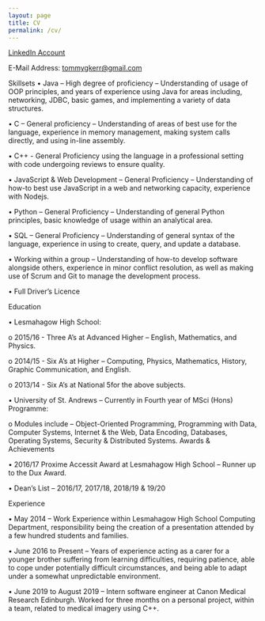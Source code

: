 ```yaml
---
layout: page
title: CV
permalink: /cv/
---
```


[LinkedIn Account][linkedIn]

E-Mail Address: tommygkerr@gmail.com

Skillsets
• Java – High degree of proficiency – Understanding of usage of OOP principles, and years of experience using
Java for areas including, networking, JDBC, basic games, and implementing a variety of data structures.

• C – General proficiency – Understanding of areas of best use for the language, experience in memory
management, making system calls directly, and using in-line assembly.

• C++ - General Proficiency using the language in a professional setting with code undergoing reviews to
ensure quality.

• JavaScript & Web Development – General Proficiency – Understanding of how-to best use JavaScript in a
web and networking capacity, experience with Nodejs.

• Python – General Proficiency – Understanding of general Python principles, basic knowledge of usage within
an analytical area.

• SQL – General Proficiency – Understanding of general syntax of the language, experience in using to create,
query, and update a database.

• Working within a group – Understanding of how-to develop software alongside others, experience in minor
conflict resolution, as well as making use of Scrum and Git to manage the development process.

• Full Driver’s Licence


Education

• Lesmahagow High School:

o 2015/16 - Three A’s at Advanced Higher – English, Mathematics, and Physics.

o 2014/15 - Six A’s at Higher – Computing, Physics, Mathematics, History, Graphic Communication,
and English.

o 2013/14 - Six A’s at National 5for the above subjects.

• University of St. Andrews – Currently in Fourth year of MSci (Hons) Programme:

  o Modules include – Object-Oriented Programming, Programming with Data, Computer Systems,
Internet & the Web, Data Encoding, Databases, Operating Systems, Security & Distributed Systems.
Awards & Achievements

• 2016/17 Proxime Accessit Award at Lesmahagow High School – Runner up to the Dux Award.

• Dean’s List – 2016/17, 2017/18, 2018/19 & 19/20


Experience

• May 2014 – Work Experience within Lesmahagow High School Computing Department, responsibility being
the creation of a presentation attended by a few hundred students and families.

• June 2016 to Present – Years of experience acting as a carer for a younger brother suffering from learning
difficulties, requiring patience, able to cope under potentially difficult circumstances, and being able to
adapt under a somewhat unpredictable environment.

• June 2019 to August 2019 – Intern software engineer at Canon Medical Research Edinburgh. Worked for
three months on a personal project, within a team, related to medical imagery using C++.

[linkedIn]: https://www.linkedin.com/in/tommy-kerr-720187174/

